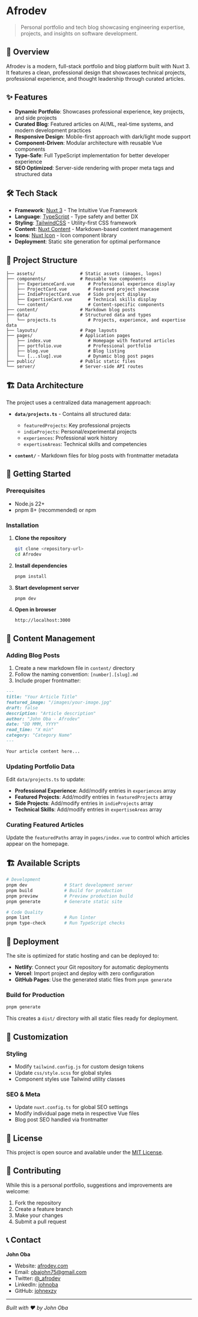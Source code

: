# Afrodev

> Personal portfolio and tech blog showcasing engineering expertise, projects, and insights on software development.

## 🚀 Overview

Afrodev is a modern, full-stack portfolio and blog platform built with Nuxt 3. It features a clean, professional design that showcases technical projects, professional experience, and thought leadership through curated articles.

## ✨ Features

- **Dynamic Portfolio**: Showcases professional experience, key projects, and side projects
- **Curated Blog**: Featured articles on AI/ML, real-time systems, and modern development practices
- **Responsive Design**: Mobile-first approach with dark/light mode support
- **Component-Driven**: Modular architecture with reusable Vue components
- **Type-Safe**: Full TypeScript implementation for better developer experience
- **SEO Optimized**: Server-side rendering with proper meta tags and structured data

## 🛠 Tech Stack

- **Framework**: [Nuxt 3](https://nuxt.com/) - The Intuitive Vue Framework
- **Language**: [TypeScript](https://www.typescriptlang.org/) - Type safety and better DX
- **Styling**: [TailwindCSS](https://tailwindcss.com/) - Utility-first CSS framework
- **Content**: [Nuxt Content](https://content.nuxtjs.org/) - Markdown-based content management
- **Icons**: [Nuxt Icon](https://github.com/nuxt-modules/icon) - Icon component library
- **Deployment**: Static site generation for optimal performance

## 📁 Project Structure

```
├── assets/                 # Static assets (images, logos)
├── components/             # Reusable Vue components
│   ├── ExperienceCard.vue     # Professional experience display
│   ├── ProjectCard.vue        # Featured project showcase
│   ├── IndieProjectCard.vue   # Side project display
│   ├── ExpertiseCard.vue      # Technical skills display
│   └── content/               # Content-specific components
├── content/                # Markdown blog posts
├── data/                   # Structured data and types
│   └── projects.ts            # Projects, experience, and expertise data
├── layouts/                # Page layouts
├── pages/                  # Application pages
│   ├── index.vue              # Homepage with featured articles
│   ├── portfolio.vue          # Professional portfolio
│   ├── blog.vue               # Blog listing
│   └── [...slug].vue          # Dynamic blog post pages
├── public/                 # Public static files
└── server/                 # Server-side API routes
```

## 🏗 Data Architecture

The project uses a centralized data management approach:

- **`data/projects.ts`** - Contains all structured data:
  - `featuredProjects`: Key professional projects
  - `indieProjects`: Personal/experimental projects  
  - `experiences`: Professional work history
  - `expertiseAreas`: Technical skills and competencies

- **`content/`** - Markdown files for blog posts with frontmatter metadata

## 🚦 Getting Started

### Prerequisites

- Node.js 22+ 
- pnpm 8+ (recommended) or npm

### Installation

1. **Clone the repository**
   ```bash
   git clone <repository-url>
   cd Afrodev
   ```

2. **Install dependencies**
   ```bash
   pnpm install
   ```

3. **Start development server**
   ```bash
   pnpm dev
   ```

4. **Open in browser**
   ```
   http://localhost:3000
   ```

## 📝 Content Management

### Adding Blog Posts

1. Create a new markdown file in `content/` directory
2. Follow the naming convention: `[number].[slug].md`
3. Include proper frontmatter:

```markdown
---
title: "Your Article Title"
featured_image: "/images/your-image.jpg"
draft: false
description: "Article description"
author: "John Oba - Afrodev"
date: "DD MMM, YYYY"
read_time: "X min"
category: "Category Name"
---

Your article content here...
```

### Updating Portfolio Data

Edit `data/projects.ts` to update:
- **Professional Experience**: Add/modify entries in `experiences` array
- **Featured Projects**: Add/modify entries in `featuredProjects` array  
- **Side Projects**: Add/modify entries in `indieProjects` array
- **Technical Skills**: Add/modify entries in `expertiseAreas` array

### Curating Featured Articles

Update the `featuredPaths` array in `pages/index.vue` to control which articles appear on the homepage.

## 🏗 Available Scripts

```bash
# Development
pnpm dev              # Start development server
pnpm build            # Build for production
pnpm preview          # Preview production build
pnpm generate         # Generate static site

# Code Quality
pnpm lint             # Run linter
pnpm type-check       # Run TypeScript checks
```

## 🚀 Deployment

The site is optimized for static hosting and can be deployed to:

- **Netlify**: Connect your Git repository for automatic deployments
- **Vercel**: Import project and deploy with zero configuration
- **GitHub Pages**: Use the generated static files from `pnpm generate`

### Build for Production

```bash
pnpm generate
```

This creates a `dist/` directory with all static files ready for deployment.

## 🎨 Customization

### Styling
- Modify `tailwind.config.js` for custom design tokens
- Update `css/style.scss` for global styles
- Component styles use Tailwind utility classes

### SEO & Meta
- Update `nuxt.config.ts` for global SEO settings
- Modify individual page meta in respective Vue files
- Blog post SEO handled via frontmatter

## 📄 License

This project is open source and available under the [MIT License](LICENSE).

## 🤝 Contributing

While this is a personal portfolio, suggestions and improvements are welcome:

1. Fork the repository
2. Create a feature branch
3. Make your changes
4. Submit a pull request

## 📞 Contact

**John Oba**
- Website: [afrodev.com](https://afrodev.com)
- Email: obajohn75@gmail.com
- Twitter: [@_afrodev](https://twitter.com/_afrodev)
- LinkedIn: [johnoba](https://linkedin.com/in/johnoba)
- GitHub: [johnexzy](https://github.com/johnexzy)

---

*Built with ❤️ by John Oba*